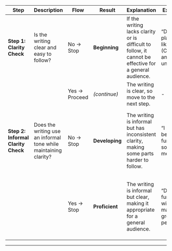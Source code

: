 | **Step**                  | **Description**                                                       | **Flow**       | **Result**      | **Explanation**                                                                                                    | **Examples**                                       | **Justification**                                                                                                                                  |
|---------------------------|-----------------------------------------------------------------------|---------------|-----------------|--------------------------------------------------------------------------------------------------------------------|----------------------------------------------------|------------------------------------------------------------------------------------------------------------------------------------------------------|
| **Step 1: Clarity Check**   | Is the writing clear and easy to follow?                                | No → Stop      | **Beginning**   | If the writing lacks clarity or is difficult to follow, it cannot be effective for a general audience.             | “Dog fun play. I like.” (Confusing and unclear)    | The sentences are fragmented and unclear, making it difficult to grasp the intended message.                                                        |
|                           |                                                                       | Yes → Proceed  | *(continue)*    | The writing is clear, so move to the next step.                                                                    | -                                                  | -                                                                                                                                                    |
| **Step 2: Informal Clarity Check** | Does the writing use an informal tone while maintaining clarity?             | No → Stop      | **Developing**  | The writing is informal but has inconsistent clarity, making some parts harder to follow.                          | “I like dogs because fun, but sometimes messy.”     | The statement is informal but the syntax is off, causing partial confusion and reducing clarity.                                                   |
|                           |                                                                       | Yes → Stop     | **Proficient**  | The writing is informal but clear, making it appropriate for a general audience.                                   | “Dogs are fun to play with. They make great pets.” | The informal style is acceptable at this level and remains clear enough for the reader to easily understand.                                        |

---
